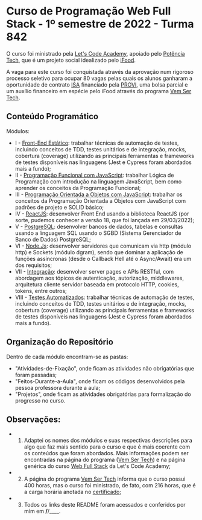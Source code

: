 # Curso de Programação Web Full Stack - 1º semestre de 2022 - Turma 842  
O curso foi ministrado pela [Let's Code Academy](https://letscode.com.br/), apoiado pelo [Potência Tech](https://potenciatech.com.br/), que é um projeto social idealizado pelo [iFood](https://www.ifood.com.br/).  

A vaga para este curso foi conquistada através da aprovação num rigoroso processo seletivo para ocupar 80 vagas pelas quais os alunos ganharam a oportunidade de contrato [ISA](https://provi.com.br/isa) financiado pela [PROVI](https://provi.com.br/), uma bolsa parcial e um auxílio financeiro em espécie pelo iFood através do programa [Vem Ser Tech](https://www.letscode.com.br/processos-seletivos/potencia-tech-ifood).  

## Conteúdo Programático
Módulos:  
- I - [Front-End Estático](https://github.com/Giunossauro/IFood_Lets-Code_Sala-842/tree/master/Modulo-1_Front-End-Estatico): trabalhar técnicas de automação de testes, incluindo conceitos de TDD, testes unitários e de integração, mocks, cobertura (coverage) utilizando as principais ferramentas e frameworks de testes disponíveis nas linguagens (Jest e Cypress foram abordados mais a fundo);  
- II - [Programação Funcional com JavaScript](https://github.com/Giunossauro/IFood_Lets-Code_Sala-842/tree/master/Modulo-2_Logica-de-Programacao-JavaScript): trabalhar Lógica de Programação com introdução na linguagem JavaScript, bem como aprender os conceitos da Programação Funcional;  
- III - [Programação Orientada a Objetos com JavaScript](https://github.com/Giunossauro/IFood_Lets-Code_Sala-842/tree/master/Modulo-3_POO-JavaScript): trabalhar os conceitos da Programação Orientada a Objetos com JavaScript com padrões de projeto e SOLID básico;  
- IV - [ReactJS](https://github.com/Giunossauro/IFood_Lets-Code_Sala-842/tree/master/Modulo-4_ReactJS): desenvolver Front End usando a biblioteca ReactJS (por sorte, pudemos conhecer a versão 18, que foi lançada em 29/03/2022);  
- V - [PostgreSQL](https://github.com/Giunossauro/IFood_Lets-Code_Sala-842/tree/master/Modulo-5_PostgreSQL): desenvolver bancos de dados, tabelas e consultas usando a linguagem SQL usando o SGBD (Sistema Gerenciador de Banco de Dados) PostgreSQL;  
- VI - [Node.Js](https://github.com/Giunossauro/IFood_Lets-Code_Sala-842/tree/master/Modulo-6_NodeJS): desenvolver servidores que comunicam via http (módulo http) e Sockets (módulo dgram), sendo que dominar a aplicação de funções assíncronas (desde o Callback Hell até o Async/Await) era um dos requisitos;  
- VII - [Integração](https://github.com/Giunossauro/IFood_Lets-Code_Sala-842/tree/master/Modulo-7_Integracao): desenvolver server pages e APIs RESTful, com abordagem aos tópicos de autenticação, autorização, middlewares, arquitetura cliente servidor baseada em protocolo HTTP, cookies, tokens, entre outros;  
- VIII - [Testes Automatizados](https://github.com/Giunossauro/IFood_Lets-Code_Sala-842/tree/master/Modulo-8_Testes-Automatizados): trabalhar técnicas de automação de testes, incluindo conceitos de TDD, testes unitários e de integração, mocks, cobertura (coverage) utilizando as principais ferramentas e frameworks de testes disponíveis nas linguagens (Jest e Cypress foram abordados mais a fundo).  

## Organização do Repositório  
Dentro de cada módulo encontram-se as pastas:  
- "Atividades-de-Fixação", onde ficam as atividades não obrigatórias que foram passadas;  
- "Feitos-Durante-a-Aula", onde ficam os códigos desenvolvidos pela pessoa professora durante a aula;  
- "Projetos", onde ficam as atividades obrigatórias para formalização do progresso no curso.  

## Observações:  
- 1) Adaptei os nomes dos módulos e suas respectivas descrições para algo que faz mais sentido para o curso e que é mais coerente com os conteúdos que foram abordados. Mais informações podem ser encontradas na página do programa ([Vem Ser Tech](https://www.letscode.com.br/processos-seletivos/potencia-tech-ifood)) e na página genérica do curso [Web Full Stack](https://www.letscode.com.br/web-full-stack) da Let's Code Academy;  
- 2) A página do programa [Vem Ser Tech](https://www.letscode.com.br/processos-seletivos/potencia-tech-ifood) informa que o curso possui 400 horas, mas o curso foi ministrado, de fato, com 216 horas, que é a carga horária anotada no [certificado]();  
- 3) Todos os links deste README foram acessados e conferidos por mim em __/__/____.  
